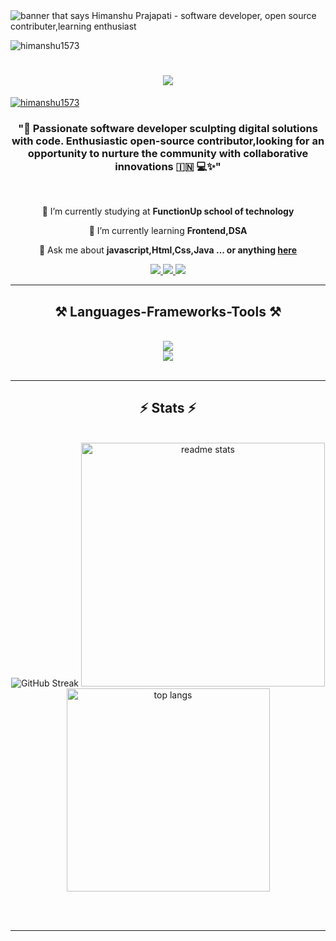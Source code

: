 <img src="HIMANSHU PRAJAPATI (1).png" alt="banner that says Himanshu Prajapati - software developer, open source contributer,learning enthusiast">
<p align="left"> <img src="https://komarev.com/ghpvc/?username=himanshu1573&label=Profile%20views&color=0e75b6&style=flat" alt="himanshu1573" /> </p>

<h1 align="center">
    <img src="https://readme-typing-svg.herokuapp.com/?font=Righteous&size=35&center=true&vCenter=true&width=500&height=70&duration=4000&lines=Hi+There!+👋;+I'm+Himanshu+Prajapati!;" />
</h1>
<p align="left"> <a href="https://github.com/ryo-ma/github-profile-trophy"><img src="https://github-profile-trophy.vercel.app/?username=himanshu1573" alt="himanshu1573" /></a> </p>


<h3 align="center">"🚀 Passionate software developer sculpting digital solutions with code. Enthusiastic open-source contributor,looking for an opportunity to nurture the community with collaborative innovations 🇮🇳 💻✨" </h3>

<br/>

<div align="center">
 
 🔭 I’m currently studying at  **FunctionUp school of technology**
 
 🌱 I’m currently learning **Frontend,DSA**

💬 Ask me about **javascript,Html,Css,Java ... or anything [here](https://github.com/Lokesh-Bijarniya/Lokesh-Bijarniya/issues)**



 </div>
 
<div align="center"> 
  <a href="mailto:lkbijarniya2@gmail.com">
    <img src="https://img.shields.io/badge/Gmail-333333?style=for-the-badge&logo=gmail&logoColor=red" />
  </a>
  <a href="https://www.linkedin.com/in/lokesh-bijarniya/" target="_blank">
    <img src="https://img.shields.io/badge/LinkedIn-0077B5?style=for-the-badge&logo=linkedin&logoColor=white" target="_blank" />
  </a>
  <a href="https://himanshu1573.github.io" target="_blank">
     <img src="https://img.shields.io/badge/Portfolio-FF5722?style=for-the-badge&logo=todoist&logoColor=white" target="_blank" /> <!-- sqlite, safari, google-chrome are other good icon options -->
  </a>
</div>

 <hr/>
 
<h2 align="center">⚒️ Languages-Frameworks-Tools ⚒️</h2>
<br/>
<div align="center">
    <img src="https://skillicons.dev/icons?i=react,bootstrap,html,css,vscode,github,figma,tailwind" /><br>
    <img src="https://skillicons.dev/icons?i=nodejs,javascript,express,mongodb,java,nextjs" /><br>
</div>

<br/>



</div>

<hr/>

<h2 align="center">⚡ Stats ⚡</h2>
<br>
<div align=center>
<img src="https://streak-stats.demolab.com?user=Lokesh-Bijarniya&theme=green-nur&hide_border=true" alt="GitHub Streak" /></a>
  
  <img width=390 src="https://github-readme-stats-salesp07.vercel.app/api?username=Lokesh-Bijarniya&count_private=true&show_icons=true&theme=react&rank_icon=github&border_radius=10" alt="readme stats" />
  <br/>
  <img width=325 align="center" src="https://github-readme-stats-salesp07.vercel.app/api/top-langs/?username=Lokesh-Bijarniya&hide=HTML&langs_count=8&layout=compact&theme=react&border_radius=10&size_weight=0.5&count_weight=0.5&exclude_repo=github-readme-stats" alt="top langs" />
  
  
</div>

<br/><br/>

<hr/>

<br/>



